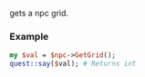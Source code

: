 gets a npc grid.
### Example

```perl
my $val = $npc->GetGrid();
quest::say($val); # Returns int
```